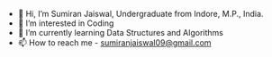 - 👋 Hi, I’m Sumiran Jaiswal, Undergraduate from Indore, M.P., India.
- 👀 I’m interested in Coding
- 🌱 I’m currently learning Data Structures and Algorithms
- 📫 How to reach me - sumiranjaiswal09@gmail.com

<!---
sumi0309/sumi0309 is a ✨ special ✨ repository because its `README.md` (this file) appears on your GitHub profile.
You can click the Preview link to take a look at your changes.
--->
